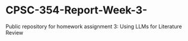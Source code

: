# CPSC-354-Report-Week-3-
Public repository for homework assignment 3: Using LLMs for Literature Review
